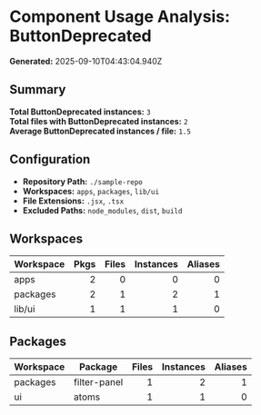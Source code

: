 # Component Usage Analysis: ButtonDeprecated

**Generated:** 2025-09-10T04:43:04.940Z

## Summary

**Total ButtonDeprecated instances:** `3`  
**Total files with ButtonDeprecated instances:** `2`  
**Average ButtonDeprecated instances / file:** `1.5`

## Configuration

- **Repository Path:** `./sample-repo`
- **Workspaces:** `apps`, `packages`, `lib/ui`
- **File Extensions:** `.jsx`, `.tsx`
- **Excluded Paths:** `node_modules`, `dist`, `build`

## Workspaces

| Workspace | Pkgs | Files | Instances | Aliases |
| --------- | ---: | ----: | --------: | ------: |
| apps      |    2 |     0 |         0 |       0 |
| packages  |    2 |     1 |         2 |       1 |
| lib/ui    |    1 |     1 |         1 |       0 |

## Packages

| Workspace | Package      | Files | Instances | Aliases |
| --------- | ------------ | ----: | --------: | ------: |
| packages  | filter-panel |     1 |         2 |       1 |
| ui        | atoms        |     1 |         1 |       0 |
